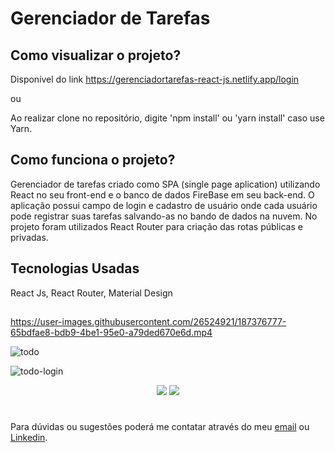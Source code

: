 # Gerenciador de Tarefas


## Como visualizar o projeto?
Disponível do link https://gerenciadortarefas-react-js.netlify.app/login

ou

Ao realizar clone no repositório, digite 'npm install' ou 'yarn install' caso use Yarn.

## Como funciona o projeto?
Gerenciador de tarefas criado como SPA (single page aplication) utilizando React no seu front-end e o banco de dados FireBase em seu back-end. O aplicação possui campo de login e cadastro de usuário onde cada usuário pode registrar suas tarefas salvando-as no bando de dados na nuvem. No projeto foram utilizados React Router para criação das rotas públicas e privadas.


## Tecnologias Usadas
React Js, React Router, Material Design

##

https://user-images.githubusercontent.com/26524921/187376777-65bdfae8-bdb9-4be1-95e0-a79ded670e6d.mp4

![todo](https://user-images.githubusercontent.com/26524921/187376974-c8d76a1d-7cf6-4146-a2de-c4783eb7d096.png)

![todo-login](https://user-images.githubusercontent.com/26524921/187377599-e334b7f7-01bd-4e1f-93f7-a5803516844e.png)



<p align="center">
 <img src=https://user-images.githubusercontent.com/26524921/187377920-343292c1-7022-45bc-a979-dc752e22138e.png>
 <img src=https://user-images.githubusercontent.com/26524921/187377931-5a83ebd9-f392-4bf2-bf8f-fc4bfd1c9d76.png>
</p>




#



Para dúvidas ou sugestões poderá me contatar através do meu [email](mailto:jonathancosta746@gmail.com) ou [Linkedin](https://www.linkedin.com/in/jonathansantos-costa/).
